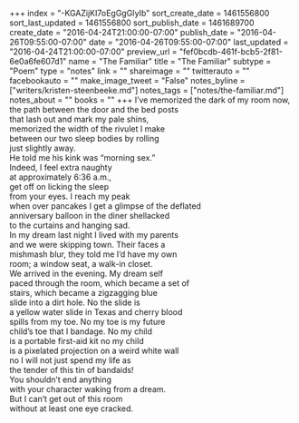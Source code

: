 +++
index = "-KGAZijKI7oEgGgGIyIb"
sort_create_date = 1461556800
sort_last_updated = 1461556800
sort_publish_date = 1461689700
create_date = "2016-04-24T21:00:00-07:00"
publish_date = "2016-04-26T09:55:00-07:00"
date = "2016-04-26T09:55:00-07:00"
last_updated = "2016-04-24T21:00:00-07:00"
preview_url = "fef0bcdb-461f-bcb5-2f81-6e0a6fe607d1"
name = "The Familiar"
title = "The Familiar"
subtype = "Poem"
type = "notes"
link = ""
shareimage = ""
twitterauto = ""
facebookauto = ""
make_image_tweet = "False"
notes_byline = ["writers/kristen-steenbeeke.md"]
notes_tags = ["notes/the-familiar.md"]
notes_about = ""
books = ""
+++
I’ve memorized the dark of my room now,<br>
the path between the door and the bed posts<br>
that lash out and mark my pale shins,<br>
memorized the width of the rivulet I make<br>
between our two sleep bodies by rolling<br>
just slightly away.<br>
He told me his kink was “morning sex.”<br>
Indeed, I feel extra naughty<br>
at approximately 6:36 a.m.,<br>
get off on licking the sleep<br>
from your eyes. I reach my peak<br>
when over pancakes I get a glimpse of the deflated<br>
anniversary balloon in the diner shellacked<br>
to the curtains and hanging sad.<br>
In my dream last night I lived with my parents<br>
and we were skipping town. Their faces a<br>
mishmash blur, they told me I’d have my own<br>
room; a window seat, a walk-in closet.<br>
We arrived in the evening. My dream self<br>
paced through the room, which became a set of<br>
stairs, which became a zigzagging blue<br>
slide into a dirt hole. No the slide is<br>
a yellow water slide in Texas and cherry blood<br>
spills from my toe. No my toe is my future<br>
child’s toe that I bandage. No my child<br>
is a portable first-aid kit no my child<br>
is a pixelated projection on a weird white wall<br>
no I will not just spend my life as<br>
the tender of this tin of bandaids!<br>
You shouldn’t end anything<br>
with your character waking from a dream.<br>
But I can’t get out of this room<br>
without at least one eye cracked.